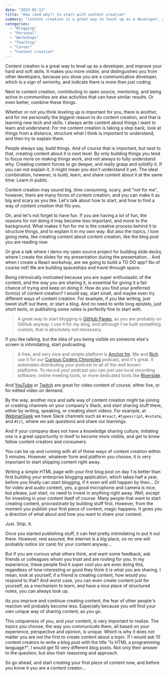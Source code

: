 ```yaml
---
date: "2023-02-13"
title: "How (and why!) to start with content creation"
summary: "Content creation is a great way to level up as a developer, and improve your hard and soft skills. It makes you more visible, and distinguishes you from other developers."
categories:
  - "Blogging"
  - "Personal"
  - "Workshops"
  - "Teaching"
  - "Career"
  - "Content creation"
---
```


Content creation is a great way to level up as a developer, and improve your hard and soft skills. It makes you more visible, and distinguishes you from other developers, because you show you are a communicative developer, which is a sign of seniority, and indicate there is more than just coding.

Next to content creation, contributing to open source, mentoring, and being active in communities are also activities that can have similar results. Or even better, combine these things.

Whether or not you think leveling up is important for you, there is another, and for me personally the biggest reason to do content creation, and that is learning new tech and skills. I always write content about things I want to learn and understand. For me content creation is taking a step back, look at things from a distance, structure what I think is important to understand, and then try to explain them.

People always say, build things. And of course that is important, but next to that, creating content about it is next level. By only building things you tend to focus more on making things work, and not always to fully understand why. Creating content forces to go deeper, and really grasp and solidify it. If you can not explain it, it might mean you don't understand it yet. The ideal combination, however, is build, learn, and share content about it at the same time: Learn in public.

Content creation may sound big, time consuming, scary, and "not for me", however, there are many forms of content creation, and you can make it as big and scary as you like. Let's talk about how to start, and how to find a way of content creation that fits you. 

Oh, and let's not forget to have fun. If you are having a lot of fun, the reasons for _not_ doing it may become less important, and move to the background. What makes it fun for me is the creative process behind it to structure things, and to explain it in my own way. But also the topics, I love going meta, like creating content about content creation, like the blog post you are reading now.

Or give a talk where I demo my open source project for building slide decks, where I create the slides for my presentation during the presentation... And when I create a React workshop, are we going to build a TO DO app? No of course not! We are building spaceships and travel through space.

Being intrinsically motivated because you are super enthusiastic of the content, and the way you are sharing it, is essential for giving it a fair chance of trying and keep on doing it. How do you find your preferred form(s) of content creation? I would say, start small, and maybe even try different ways of content creation. For example, if you like writing, just tweet stuff out there, or start a blog. And no need to write long epistels, just short texts, or publishing some notes is perfectly fine to start with.

> A great way to start blogging is [GitHub Pages](https://pages.github.com/), as you are probably on GitHub anyway. I use it for my blog, and although I've built something custom, that is absolutely not necessary.

If you like talking, but the idea of you being visible on someone else's screen is intimidating, start podcasting.

> A free, and very nice and simple platform is [Anchor.fm](https://anchor.fm). Me and [Rich](https://richstone.io) use it for our [Curious Coders Chronicles](https://anchor.fm/curious-coder) podcast, and it's great. It automates distributing your podcast to all of the well known platforms. To record your podcast you can just use local recording software, online meeting tools, or more dedicated tools like [Riverside](https://riverside.fm).

And [YouTube](https://youtube.com) or [Twitch](https://twitch.com) are great for video content of course, either live, or for edited video on demand.

By the way, another nice and safe way of content creation might be joining or creating channels on your company's Slack, and start sharing stuff there, either by writing, speaking, or creating short videos. For example, at [WebinarGeek](https://webinargeek.com) we have Slack channels such as `#react`, `#typescript`, `#xstate`, and `#til`, where we ask questions and share our learnings.

And if your company does not have a knowledge sharing culture, initiating one is a great opportunity in itself to become more visible, and get to know fellow content creators and consumers.

You can be up and running with all of these ways of content creation within 5 minutes. However, whatever form and platform you choose, it is very important to start shipping content right away. 

Writing a simple HTML page with your first blog post on day 1 is better than first building your enterprise blogging application, which takes half a year, before you finally can start blogging, if it even will still happen by then... Or for video and audio content, yes, a good microphone and camera is nice, but please, just start, no need to invest in anything right away. Well, except for investing in your content itself of course. Many people that want to start creating content, procrastinate by building stuff first. However, from the moment you publish your first piece of content, magic happens. It gives you a direction of what about and how you want to share your content. 

Just. Ship. It.

Once you started publishing stuff, it can feel pretty intimidating to put it out there. However, rest assured, the internet is a big place, so no one will probably notice (or care) for your content anyway...

But if you are curious what others think, and want some feedback, ask friends or colleagues whom you trust and are rooting for you. In my experience, these people find it super cool you are even doing this, regardless of how interesting or good they think it is what you are sharing. I mean, look at yourself, if a friend is creating content, how would you respond to that? And worst case, you can even create content just for yourself, as a mechanism to learn, and have a nice place of structured notes, you can always look up.

As you improve and continue creating content, the fear of other people's reaction will probably become less. Especially because you will find your own unique way of sharing content, as you go.

This uniqueness of _you_, and _your_ content, is very important to realize. The topics you choose, the way you communicate them, all based on your experience, perspective and opinion, is unique. Which is why it does not matter you are not the first to create content about a topic. If I would ask 10 content creators to write a blog post with the title "Is HTML a programming language?", I would get 10 very different blog posts. Not only their answer to the question, but also their reasoning and approach.

So go ahead, and start creating your first piece of content now, and before you know it you are a content creator...